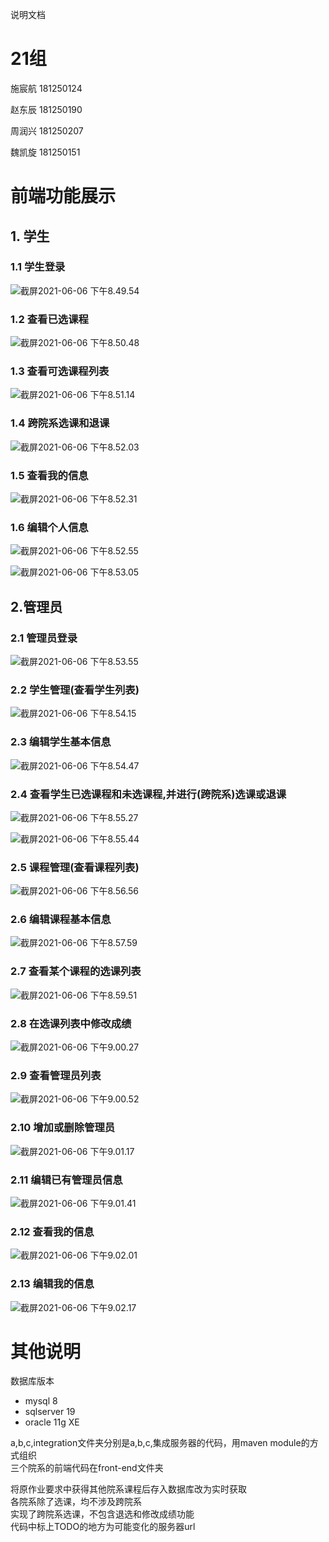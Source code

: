 说明文档

# 21组

施宸航 181250124

赵东辰 181250190

周润兴 181250207

魏凯旋 181250151

# 前端功能展示

## 1. 学生

### 1.1 学生登录

![截屏2021-06-06 下午8.49.54](%E8%AF%B4%E6%98%8E%E6%96%87%E6%A1%A3.assets/%E6%88%AA%E5%B1%8F2021-06-06%20%E4%B8%8B%E5%8D%888.49.54.png)

### 1.2 查看已选课程

![截屏2021-06-06 下午8.50.48](%E8%AF%B4%E6%98%8E%E6%96%87%E6%A1%A3.assets/%E6%88%AA%E5%B1%8F2021-06-06%20%E4%B8%8B%E5%8D%888.50.48.png)

### 1.3 查看可选课程列表

![截屏2021-06-06 下午8.51.14](%E8%AF%B4%E6%98%8E%E6%96%87%E6%A1%A3.assets/%E6%88%AA%E5%B1%8F2021-06-06%20%E4%B8%8B%E5%8D%888.51.14.png)

### 1.4 跨院系选课和退课

![截屏2021-06-06 下午8.52.03](%E8%AF%B4%E6%98%8E%E6%96%87%E6%A1%A3.assets/%E6%88%AA%E5%B1%8F2021-06-06%20%E4%B8%8B%E5%8D%888.52.03.png)

### 1.5 查看我的信息



![截屏2021-06-06 下午8.52.31](%E8%AF%B4%E6%98%8E%E6%96%87%E6%A1%A3.assets/%E6%88%AA%E5%B1%8F2021-06-06%20%E4%B8%8B%E5%8D%888.52.31.png)

### 1.6 编辑个人信息

![截屏2021-06-06 下午8.52.55](%E8%AF%B4%E6%98%8E%E6%96%87%E6%A1%A3.assets/%E6%88%AA%E5%B1%8F2021-06-06%20%E4%B8%8B%E5%8D%888.52.55.png)

![截屏2021-06-06 下午8.53.05](%E8%AF%B4%E6%98%8E%E6%96%87%E6%A1%A3.assets/%E6%88%AA%E5%B1%8F2021-06-06%20%E4%B8%8B%E5%8D%888.53.05.png)

## 2.管理员

### 2.1 管理员登录

![截屏2021-06-06 下午8.53.55](%E8%AF%B4%E6%98%8E%E6%96%87%E6%A1%A3.assets/%E6%88%AA%E5%B1%8F2021-06-06%20%E4%B8%8B%E5%8D%888.53.55.png)

### 2.2 学生管理(查看学生列表)

![截屏2021-06-06 下午8.54.15](%E8%AF%B4%E6%98%8E%E6%96%87%E6%A1%A3.assets/%E6%88%AA%E5%B1%8F2021-06-06%20%E4%B8%8B%E5%8D%888.54.15.png)

### 2.3 编辑学生基本信息

![截屏2021-06-06 下午8.54.47](%E8%AF%B4%E6%98%8E%E6%96%87%E6%A1%A3.assets/%E6%88%AA%E5%B1%8F2021-06-06%20%E4%B8%8B%E5%8D%888.54.47.png)

### 2.4 查看学生已选课程和未选课程,并进行(跨院系)选课或退课

![截屏2021-06-06 下午8.55.27](%E8%AF%B4%E6%98%8E%E6%96%87%E6%A1%A3.assets/%E6%88%AA%E5%B1%8F2021-06-06%20%E4%B8%8B%E5%8D%888.55.27.png)

![截屏2021-06-06 下午8.55.44](%E8%AF%B4%E6%98%8E%E6%96%87%E6%A1%A3.assets/%E6%88%AA%E5%B1%8F2021-06-06%20%E4%B8%8B%E5%8D%888.55.44.png)

### 2.5 课程管理(查看课程列表)

![截屏2021-06-06 下午8.56.56](%E8%AF%B4%E6%98%8E%E6%96%87%E6%A1%A3.assets/%E6%88%AA%E5%B1%8F2021-06-06%20%E4%B8%8B%E5%8D%888.56.56.png)

### 2.6 编辑课程基本信息

![截屏2021-06-06 下午8.57.59](%E8%AF%B4%E6%98%8E%E6%96%87%E6%A1%A3.assets/%E6%88%AA%E5%B1%8F2021-06-06%20%E4%B8%8B%E5%8D%888.57.59.png)

### 2.7 查看某个课程的选课列表

![截屏2021-06-06 下午8.59.51](%E8%AF%B4%E6%98%8E%E6%96%87%E6%A1%A3.assets/%E6%88%AA%E5%B1%8F2021-06-06%20%E4%B8%8B%E5%8D%888.59.51.png)

### 2.8 在选课列表中修改成绩

![截屏2021-06-06 下午9.00.27](%E8%AF%B4%E6%98%8E%E6%96%87%E6%A1%A3.assets/%E6%88%AA%E5%B1%8F2021-06-06%20%E4%B8%8B%E5%8D%889.00.27.png)

### 2.9 查看管理员列表

![截屏2021-06-06 下午9.00.52](%E8%AF%B4%E6%98%8E%E6%96%87%E6%A1%A3.assets/%E6%88%AA%E5%B1%8F2021-06-06%20%E4%B8%8B%E5%8D%889.00.52.png)

### 2.10 增加或删除管理员

![截屏2021-06-06 下午9.01.17](%E8%AF%B4%E6%98%8E%E6%96%87%E6%A1%A3.assets/%E6%88%AA%E5%B1%8F2021-06-06%20%E4%B8%8B%E5%8D%889.01.17.png)

### 2.11 编辑已有管理员信息

![截屏2021-06-06 下午9.01.41](%E8%AF%B4%E6%98%8E%E6%96%87%E6%A1%A3.assets/%E6%88%AA%E5%B1%8F2021-06-06%20%E4%B8%8B%E5%8D%889.01.41.png)

### 2.12 查看我的信息

![截屏2021-06-06 下午9.02.01](%E8%AF%B4%E6%98%8E%E6%96%87%E6%A1%A3.assets/%E6%88%AA%E5%B1%8F2021-06-06%20%E4%B8%8B%E5%8D%889.02.01.png)

### 2.13 编辑我的信息

![截屏2021-06-06 下午9.02.17](%E8%AF%B4%E6%98%8E%E6%96%87%E6%A1%A3.assets/%E6%88%AA%E5%B1%8F2021-06-06%20%E4%B8%8B%E5%8D%889.02.17.png)

# 其他说明
数据库版本  
- mysql 8
- sqlserver 19
- oracle 11g XE

a,b,c,integration文件夹分别是a,b,c,集成服务器的代码，用maven module的方式组织  
三个院系的前端代码在front-end文件夹  

将原作业要求中获得其他院系课程后存入数据库改为实时获取  
各院系除了选课，均不涉及跨院系  
实现了跨院系选课，不包含退选和修改成绩功能  
代码中标上TODO的地方为可能变化的服务器url  
